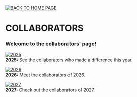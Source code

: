[![BACK TO HOME PAGE](https://img.shields.io/static/v1?label=&message=BACK+TO+HOME+PAGE&color=%23009BD5&style=for-the-badge)](/indexen.html)

# COLLABORATORS

### Welcome to the collaborators' page!  

[![2025](https://img.shields.io/badge/2025-blue?style=for-the-badge)](/collaborators/2025/collaborators.html)                
**2025:** See the collaborators who made a difference this year.

[![2026](https://img.shields.io/badge/2026-blue?style=for-the-badge)](https://si-unifeb.github.io/collaborators/2026/collaborators)  
**2026:** Meet the collaborators of 2026.

[![2027](https://img.shields.io/badge/2027-blue?style=for-the-badge)](https://si-unifeb.github.io/collaborators/2027/collaborators)  
**2027:** Check out the collaborators of 2027.
